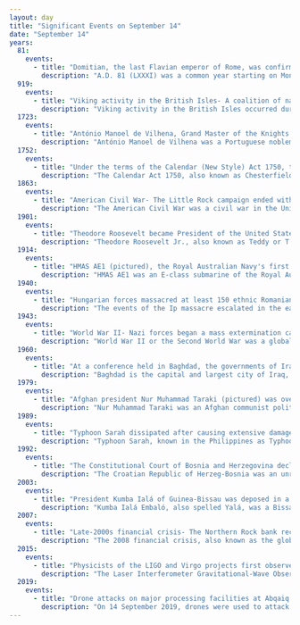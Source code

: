 ```yaml
---
layout: day
title: "Significant Events on September 14"
date: "September 14"
years:
  81:
    events:
      - title: "Domitian, the last Flavian emperor of Rome, was confirmed by the Senate to succeed his brother Titus."
        description: "A.D. 81 (LXXXI) was a common year starting on Monday of the Julian calendar. At the time, it was known as the Year of the Consulship of Silva and Pollio. The denomination A.D. 81 for this year has been used since the early medieval period, when the Anno Domini calendar era became the prevalent method in Europe for naming years."
  919:
    events:
      - title: "Viking activity in the British Isles- A coalition of native Irish, led by Niall Glúndub, failed in their attempt to drive the Vikings of the Uí Ímair from Ireland."
        description: "Viking activity in the British Isles occurred during the Early Middle Ages, the 8th to the 11th centuries CE, when Scandinavians travelled to the British Isles to raid, conquer, settle and trade. They are generally referred to as Vikings, but some scholars debate whether the term Viking represented all Scandinavian settlers or just those who used violence."
  1723:
    events:
      - title: "António Manoel de Vilhena, Grand Master of the Knights Hospitaller, laid the first stone of Fort Manoel in Malta."
        description: "António Manoel de Vilhena was a Portuguese nobleman who was the 66th Prince and Grand Master of the Order of St. John of Jerusalem from 19 June 1722 to his death in 1736. Unlike a number of the other Grand Masters, he was benevolent and popular with the Maltese people. Vilhena is mostly remembered for the founding of Floriana, the construction of Fort Manoel and the Manoel Theatre, and the renovation of the city of Mdina."
  1752:
    events:
      - title: "Under the terms of the Calendar (New Style) Act 1750, the British Empire adopted the Gregorian calendar, skipping 11 days of the month."
        description: "The Calendar Act 1750, also known as Chesterfield's Act or the British Calendar Act of 1751, is an Act of the Parliament of Great Britain. Its purpose was for Great Britain and the British Empire to adopt the Gregorian calendar. The Act also changed the start of the legal year from 25 March to 1 January."
  1863:
    events:
      - title: "American Civil War- The Little Rock campaign ended with the Union Army capturing Little Rock, Arkansas."
        description: "The American Civil War was a civil war in the United States between the Union and the Confederacy, which was formed in 1861 by states that had seceded from the Union. The central conflict leading to war was a dispute over whether slavery should be permitted to expand into the western territories, leading to more slave states, or be prohibited from doing so, which many believed would place slavery on a course of ultimate extinction."
  1901:
    events:
      - title: "Theodore Roosevelt became President of the United States at age 42, the youngest person ever to do so, eight days after William McKinley was fatally wounded in Buffalo, New York."
        description: "Theodore Roosevelt Jr., also known as Teddy or T. R., was the 26th president of the United States, serving from 1901 to 1909. Roosevelt previously was involved in New York politics, including serving as the state's 33rd governor for two years. He served as the 25th vice president under President William McKinley for six months in 1901, assuming the presidency after McKinley's assassination. As president, Roosevelt emerged as a leader of the Republican Party and became a driving force for anti-trust and Progressive policies."
  1914:
    events:
      - title: "HMAS AE1 (pictured), the Royal Australian Navy's first submarine, was lost at sea; its wreck was not found until 2017."
        description: "HMAS AE1 was an E-class submarine of the Royal Australian Navy (RAN). She was the first submarine to serve in the RAN, and sank with all hands near what is now East New Britain, Papua New Guinea, on 14 September 1914, after less than seven months in service. Search missions attempting to locate the wreck began in 1976. The submarine was found during the 13th search mission near the Duke of York Islands in December 2017."
  1940:
    events:
      - title: "Hungarian forces massacred at least 150 ethnic Romanians in Ip, Transylvania, following rumors that Romanians were responsible for the deaths of two soldiers."
        description: "The events of the Ip massacre escalated in the early hours of 14 September 1940, in Ipp,, Northern Transylvania. After two Hungarian soldiers died there in an accidental explosion, rumors spread that they had been killed by Romanians. After another incident the Royal Hungarian Army, influenced by the rumor, indiscriminately massacred around 150 ethnic Romanians in the nearby locations and surrounding areas."
  1943:
    events:
      - title: "World War II- Nazi forces began a mass extermination campaign against the civilian residents of around 20 villages on the Greek island of Crete, eventually killing more than 500 men."
        description: "World War II or the Second World War was a global conflict between two coalitions- the Allies and the Axis powers. Nearly all of the world's countries participated, with many nations mobilising all resources in pursuit of total war. Tanks and aircraft played major roles, enabling the strategic bombing of cities and delivery of the first and only nuclear weapons ever used in war. World War II was the deadliest conflict in history, resulting in 70 to 85 million deaths, more than half of which were civilians. Millions died in genocides, including the Holocaust, and by massacres, starvation, and disease. After the Allied victory, Germany, Austria, Japan, and Korea were occupied, and German and Japanese leaders were tried for war crimes."
  1960:
    events:
      - title: "At a conference held in Baghdad, the governments of Iran, Iraq, Kuwait, Saudi Arabia, and Venezuela founded OPEC to help coordinate their petroleum policies and influence global oil prices."
        description: "Baghdad is the capital and largest city of Iraq, located along the Tigris in the central part of the country. With a population exceeding 7 million, it ranks among the most populous cities in the Middle East and Arab World and forms 22% of the country's population. Spanning an area of approximately 673 square kilometres (260 sq mi), Baghdad is the capital of the Baghdad Governorate and serves as Iraq's political, economic, and cultural hub."
  1979:
    events:
      - title: "Afghan president Nur Muhammad Taraki (pictured) was overthrown and later killed on the orders of Hafizullah Amin, who succeeded him."
        description: "Nur Muhammad Taraki was an Afghan communist politician, journalist and writer. He was a founding member of the People's Democratic Party of Afghanistan (PDPA) who served as its General Secretary from 1965 to 1979 and Chairman of the Revolutionary Council from 1978 to 1979."
  1989:
    events:
      - title: "Typhoon Sarah dissipated after causing extensive damage along an erratic path across the Western Pacific, killing 71 in Taiwan, the Philippines, and the Gotō Islands."
        description: "Typhoon Sarah, known in the Philippines as Typhoon Openg, was a powerful typhoon that caused extensive damage along an erratic path across the Western Pacific in September 1989. Originating from a disturbance within a monsoon trough in early September, Sarah was first classified as a tropical depression near the Mariana Islands on September 5. Moving quickly westward, the depression soon strengthened into Tropical Storm Sarah. On September 8, the storm abruptly turned southward and temporarily attained typhoon status. Following a series of interactions with secondary areas of low pressure, the storm turned northward the following day. By September 11, Sarah entered a region favoring development and underwent a period of explosive intensification. At the end of this phase, the storm attained its peak intensity as a Category 4–equivalent typhoon on the Saffir–Simpson Hurricane Scale. The typhoon subsequently weakened rapidly and made two landfalls in Taiwan by September 12. After moving over the Taiwan Strait, Sarah made its final landfall in Eastern China on September 13 before dissipating the following day."
  1992:
    events:
      - title: "The Constitutional Court of Bosnia and Herzegovina declared the breakaway Croatian Republic of Herzeg-Bosnia to be unconstitutional."
        description: "The Croatian Republic of Herzeg-Bosnia was an unrecognized geopolitical entity and quasi-state in Bosnia and Herzegovina. It was proclaimed on 18 November 1991 under the name Croatian Community of Herzeg-Bosnia as a 'political, cultural, economic and territorial whole' in the territory of Bosnia and Herzegovina, and abolished on 14 August 1996."
  2003:
    events:
      - title: "President Kumba Ialá of Guinea-Bissau was deposed in a bloodless military coup."
        description: "Kumba Ialá Embaló, also spelled Yalá, was a Bissau-Guinean politician who was president from 17 February 2000 until he was deposed in a bloodless military coup on 14 September 2003. He belonged to the Balanta ethnic group and was President of the Social Renewal Party (PRS). In 2008 he converted to Islam and took the name Mohamed Ialá Embaló. He was the founder of the Party for Social Renewal. In 2014, Ialá died from a cardiopulmonary arrest."
  2007:
    events:
      - title: "Late-2000s financial crisis- The Northern Rock bank received a liquidity support facility from the Bank of England, sparking a bank run—the United Kingdom's first in 150 years."
        description: "The 2008 financial crisis, also known as the global financial crisis, was a major worldwide economic crisis, centered in the United States, which triggered the Great Recession of late 2007 to mid-2009, the most severe downturn since the Wall Street crash of 1929 and Great Depression. The causes of the financial crisis included predatory lending in the form of subprime mortgages and a resulting U.S. housing bubble, excessive risk-taking by global financial institutions, and lack of regulatory oversight. The first phase of the crisis began in early 2007, as mortgage-backed securities (MBS) tied to U.S. real estate, and a vast web of derivatives linked to those MBS, collapsed in value. A liquidity crisis spread to global institutions by mid-2007 and climaxed with the bankruptcy of Lehman Brothers in September 2008, which triggered a stock market crash and international banking crisis."
  2015:
    events:
      - title: "Physicists of the LIGO and Virgo projects first observed gravitational waves, the existence of which was predicted by Henri Poincaré in 1905."
        description: "The Laser Interferometer Gravitational-Wave Observatory (LIGO) is a large-scale physics experiment and observatory designed to detect cosmic gravitational waves and to develop gravitational-wave observations as an astronomical tool. Prior to LIGO, all data about the universe has come in the form of light and other forms of electromagnetic radiation, from limited direct exploration on relatively nearby Solar System objects such as the Moon, Mars, Venus, Jupiter and their moons, asteroids etc, and from high energy cosmic particles. Initially, two large observatories were built in the United States with the aim of detecting gravitational waves by laser interferometry. Two additional, smaller gravity wave observatories are now operational in Japan (KAGRA) and Italy (Virgo). The two LIGO observatories use mirrors spaced four kilometers apart to measure changes in length—over an effective span of 1120 km—of less than one ten-thousandth the charge diameter of a proton."
  2019:
    events:
      - title: "Drone attacks on major processing facilities at Abqaiq and Khurais forced Saudi Arabia to cut more than half of its oil production."
        description: "On 14 September 2019, drones were used to attack oil processing facilities at Abqaiq and Khurais (خريص) in eastern Saudi Arabia. The facilities were operated by Saudi Aramco, the country's state-owned oil company. The Houthi movement in Yemen claimed responsibility, tying it to events surrounding the Saudi intervention in the Yemeni Civil War and stating they used ten drones in the attack launched from Yemen, south of the facilities. Saudi Arabian officials said that many more drones and cruise missiles were used for the attack and originated from the north and east, and that they were of Iranian manufacture. The United States and Saudi Arabia have stated that Iran was behind the attack while France, Germany, and the United Kingdom jointly stated Iran bears responsibility for it. Iran has denied any involvement. The situation exacerbated the 2019 Persian Gulf crisis."
---
```

